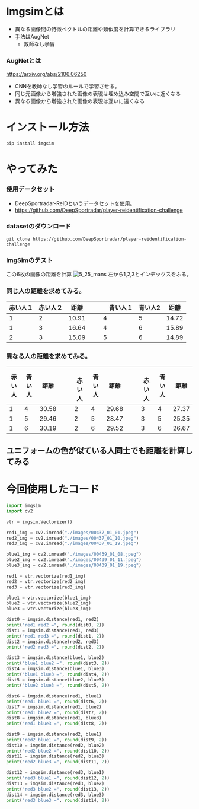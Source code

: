 # Imgsimとは
- 異なる画像間の特徴ベクトルの距離や類似度を計算できるライブラリ
- 手法はAugNet
  - 教師なし学習
### AugNetとは
https://arxiv.org/abs/2106.06250
- CNNを教師なし学習のルールで学習させる。
- 同じ元画像から増強された画像の表現は埋め込み空間で互いに近くなる
- 異なる画像から増強された画像の表現は互いに遠くなる
# インストール方法
```python
pip install imgsim
```
# やってみた

### 使用データセット
- DeepSportradar-ReIDというデータセットを使用。
- https://github.com/DeepSportradar/player-reidentification-challenge

### datasetのダウンロード
```zash
git clone https://github.com/DeepSportradar/player-reidentification-challenge
```

### ImgSimのテスト
この6枚の画像の距離を計算
![5_25_mans](https://github.com/e204208iy/TIL/assets/72591871/1841a259-22bb-404c-8948-a82ffdd2e80c)
左から1,2,3とインデックスをふる。
### 同じ人の距離を求めてみる。
| 赤い人１ | 赤い人２ | 距離 |　|　青い人１ | 青い人2 | 距離 |
| -- | -- | -- | -- | -- | -- | -- |
| 1 | 2 | 10.91 | | 4 | 5 | 14.72 |
| 1 | 3 | 16.64 | | 4 | 6 | 15.89 |
| 2 | 3 | 15.09 | | 5 | 6 | 14.89 |

### 異なる人の距離を求めてみる。
| 赤い人 | 青い人 | 距離 |　|　赤い人 | 青い人 | 距離 |　|　赤い人 | 青い人 | 距離 |
| -- | -- | -- | -- | -- | -- | -- | -- | -- | -- | -- |
| 1 | 4 | 30.58 | | 2 | 4 | 29.68 | | 3 | 4 | 27.37 |
| 1 | 5 | 29.46 | | 2 | 5 | 28.47 | | 3 | 5 | 25.35 |
| 1 | 6 | 30.19 | | 2 | 6 | 29.52 | | 3 | 6 | 26.67 |

## ユニフォームの色が似ている人同士でも距離を計算してみる
# 今回使用したコード
```python
import imgsim
import cv2

vtr = imgsim.Vectorizer()

red1_img = cv2.imread("./images/00437_01_01.jpeg")
red2_img = cv2.imread("./images/00437_01_10.jpeg")
red3_img = cv2.imread("./images/00437_01_19.jpeg")

blue1_img = cv2.imread("./images/00439_01_08.jpeg")
blue2_img = cv2.imread("./images/00439_01_11.jpeg")
blue3_img = cv2.imread("./images/00439_01_19.jpeg")

red1 = vtr.vectorize(red1_img)
red2 = vtr.vectorize(red2_img)
red3 = vtr.vectorize(red3_img)

blue1 = vtr.vectorize(blue1_img)
blue2 = vtr.vectorize(blue2_img)
blue3 = vtr.vectorize(blue3_img)

dist0 = imgsim.distance(red1, red2)
print("red1 red2 =", round(dist0, 2))
dist1 = imgsim.distance(red1, red3)
print("red1 red3 =", round(dist1, 2))
dist2 = imgsim.distance(red2, red3)
print("red2 red3 =", round(dist2, 2))

dist3 = imgsim.distance(blue1, blue2)
print("blue1 blue2 =", round(dist3, 2))
dist4 = imgsim.distance(blue1, blue3)
print("blue1 blue3 =", round(dist4, 2))
dist5 = imgsim.distance(blue2, blue3)
print("blue2 blue3 =", round(dist5, 2))

dist6 = imgsim.distance(red1, blue1)
print("red1 blue1 =", round(dist6, 2))
dist7 = imgsim.distance(red1, blue2)
print("red1 blue2 =", round(dist7, 2))
dist8 = imgsim.distance(red1, blue3)
print("red1 blue3 =", round(dist8, 2))

dist9 = imgsim.distance(red2, blue1)
print("red2 blue1 =", round(dist9, 2))
dist10 = imgsim.distance(red2, blue2)
print("red2 blue2 =", round(dist10, 2))
dist11 = imgsim.distance(red2, blue3)
print("red2 blue3 =", round(dist11, 2))

dist12 = imgsim.distance(red3, blue1)
print("red3 blue1 =", round(dist12, 2))
dist13 = imgsim.distance(red3, blue2)
print("red3 blue2 =", round(dist13, 2))
dist14 = imgsim.distance(red3, blue3)
print("red3 blue3 =", round(dist14, 2))

```
